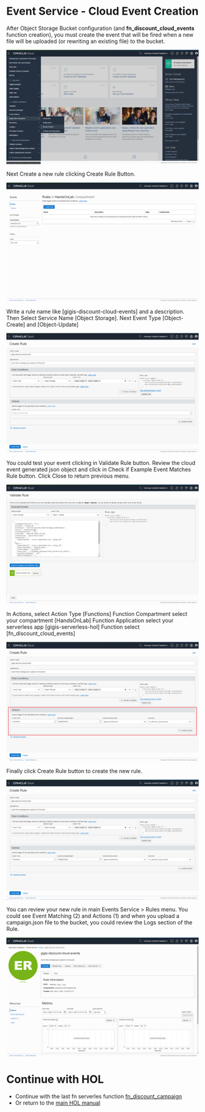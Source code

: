 # Event Service - Cloud Event Creation
After Object Storage Bucket configuration (and **fn_discount_cloud_events** function creation), you must create the event  that will be fired when a new file will be uploaded (or rewriting an existing file) to the bucket.

![](./media/Events-creation01.png)

Next Create a new rule clicking Create Rule Button.

![](./media/Events-creation02.png)

Write a rule name like [gigis-discount-cloud-events] and a description. 
Then Select Service Name [Object Storage]. 
Next Event Type [Object-Create] and [Object-Update]

![](./media/Events-creation03.png)

You could test  your event clicking in Validate Rule button. Review the cloud event generated json object and click in Check if Example Event Matches Rule button. Click Close to return previous menu.

![](./media/Events-creation04.png)

In Actions, select Action Type [Functions]
Function Compartment select your compartment [HandsOnLab]
Function Application select your serverless app [gigis-serverless-hol]
Function select [fn_discount_cloud_events]

![](./media/Events-creation05.png)

Finally click Create Rule button to create the new rule.

![](./media/Events-creation06.png)

You can review your new rule in main Events Service > Rules menu. You could see Event Matching (2) and Actions (1) and when you upload a campaign.json file to the bucket, you could review the Logs section of the Rule.

![](./media/Events-creation07.png)

# Continue with HOL

* Continue with the last fn serverles function [fn_discount_campaign](https://github.com/oraclespainpresales/GigisPizzaHOL/blob/master/fn_pizza_discount_campaign.md)
* Or return to the [main HOL manual](https://github.com/oraclespainpresales/GigisPizzaHOL/blob/master/gigis-serverless-HOL.md)
